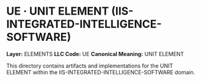 # UE · UNIT ELEMENT (IIS-INTEGRATED-INTELLIGENCE-SOFTWARE)

**Layer:** ELEMENTS
**LLC Code:** UE
**Canonical Meaning:** UNIT ELEMENT

This directory contains artifacts and implementations for the UNIT ELEMENT within the IIS-INTEGRATED-INTELLIGENCE-SOFTWARE domain.
